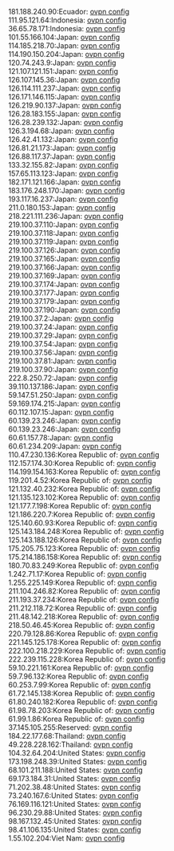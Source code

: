 181.188.240.90:Ecuador: [ovpn config](vpn/181_188_240_90.ovpn)  
111.95.121.64:Indonesia: [ovpn config](vpn/111_95_121_64.ovpn)  
36.65.78.171:Indonesia: [ovpn config](vpn/36_65_78_171.ovpn)  
101.55.166.104:Japan: [ovpn config](vpn/101_55_166_104.ovpn)  
114.185.218.70:Japan: [ovpn config](vpn/114_185_218_70.ovpn)  
114.190.150.204:Japan: [ovpn config](vpn/114_190_150_204.ovpn)  
120.74.243.9:Japan: [ovpn config](vpn/120_74_243_9.ovpn)  
121.107.121.151:Japan: [ovpn config](vpn/121_107_121_151.ovpn)  
126.107.145.36:Japan: [ovpn config](vpn/126_107_145_36.ovpn)  
126.114.111.237:Japan: [ovpn config](vpn/126_114_111_237.ovpn)  
126.171.146.115:Japan: [ovpn config](vpn/126_171_146_115.ovpn)  
126.219.90.137:Japan: [ovpn config](vpn/126_219_90_137.ovpn)  
126.28.183.155:Japan: [ovpn config](vpn/126_28_183_155.ovpn)  
126.28.239.132:Japan: [ovpn config](vpn/126_28_239_132.ovpn)  
126.3.194.68:Japan: [ovpn config](vpn/126_3_194_68.ovpn)  
126.42.41.132:Japan: [ovpn config](vpn/126_42_41_132.ovpn)  
126.81.21.173:Japan: [ovpn config](vpn/126_81_21_173.ovpn)  
126.88.117.37:Japan: [ovpn config](vpn/126_88_117_37.ovpn)  
133.32.155.82:Japan: [ovpn config](vpn/133_32_155_82.ovpn)  
157.65.113.123:Japan: [ovpn config](vpn/157_65_113_123.ovpn)  
182.171.121.166:Japan: [ovpn config](vpn/182_171_121_166.ovpn)  
183.176.248.170:Japan: [ovpn config](vpn/183_176_248_170.ovpn)  
193.117.16.237:Japan: [ovpn config](vpn/193_117_16_237.ovpn)  
211.0.180.153:Japan: [ovpn config](vpn/211_0_180_153.ovpn)  
218.221.111.236:Japan: [ovpn config](vpn/218_221_111_236.ovpn)  
219.100.37.110:Japan: [ovpn config](vpn/219_100_37_110.ovpn)  
219.100.37.118:Japan: [ovpn config](vpn/219_100_37_118.ovpn)  
219.100.37.119:Japan: [ovpn config](vpn/219_100_37_119.ovpn)  
219.100.37.126:Japan: [ovpn config](vpn/219_100_37_126.ovpn)  
219.100.37.165:Japan: [ovpn config](vpn/219_100_37_165.ovpn)  
219.100.37.166:Japan: [ovpn config](vpn/219_100_37_166.ovpn)  
219.100.37.169:Japan: [ovpn config](vpn/219_100_37_169.ovpn)  
219.100.37.174:Japan: [ovpn config](vpn/219_100_37_174.ovpn)  
219.100.37.177:Japan: [ovpn config](vpn/219_100_37_177.ovpn)  
219.100.37.179:Japan: [ovpn config](vpn/219_100_37_179.ovpn)  
219.100.37.190:Japan: [ovpn config](vpn/219_100_37_190.ovpn)  
219.100.37.2:Japan: [ovpn config](vpn/219_100_37_2.ovpn)  
219.100.37.24:Japan: [ovpn config](vpn/219_100_37_24.ovpn)  
219.100.37.29:Japan: [ovpn config](vpn/219_100_37_29.ovpn)  
219.100.37.54:Japan: [ovpn config](vpn/219_100_37_54.ovpn)  
219.100.37.56:Japan: [ovpn config](vpn/219_100_37_56.ovpn)  
219.100.37.81:Japan: [ovpn config](vpn/219_100_37_81.ovpn)  
219.100.37.90:Japan: [ovpn config](vpn/219_100_37_90.ovpn)  
222.8.250.72:Japan: [ovpn config](vpn/222_8_250_72.ovpn)  
39.110.137.186:Japan: [ovpn config](vpn/39_110_137_186.ovpn)  
59.147.51.250:Japan: [ovpn config](vpn/59_147_51_250.ovpn)  
59.169.174.215:Japan: [ovpn config](vpn/59_169_174_215.ovpn)  
60.112.107.15:Japan: [ovpn config](vpn/60_112_107_15.ovpn)  
60.139.23.246:Japan: [ovpn config](vpn/60_139_23_246.ovpn)  
60.139.23.246:Japan: [ovpn config](vpn/60_139_23_246.ovpn)  
60.61.157.78:Japan: [ovpn config](vpn/60_61_157_78.ovpn)  
60.61.234.209:Japan: [ovpn config](vpn/60_61_234_209.ovpn)  
110.47.230.136:Korea Republic of: [ovpn config](vpn/110_47_230_136.ovpn)  
112.157.174.30:Korea Republic of: [ovpn config](vpn/112_157_174_30.ovpn)  
114.199.154.163:Korea Republic of: [ovpn config](vpn/114_199_154_163.ovpn)  
119.201.4.52:Korea Republic of: [ovpn config](vpn/119_201_4_52.ovpn)  
121.132.40.232:Korea Republic of: [ovpn config](vpn/121_132_40_232.ovpn)  
121.135.123.102:Korea Republic of: [ovpn config](vpn/121_135_123_102.ovpn)  
121.177.7.198:Korea Republic of: [ovpn config](vpn/121_177_7_198.ovpn)  
121.186.220.7:Korea Republic of: [ovpn config](vpn/121_186_220_7.ovpn)  
125.140.60.93:Korea Republic of: [ovpn config](vpn/125_140_60_93.ovpn)  
125.143.184.248:Korea Republic of: [ovpn config](vpn/125_143_184_248.ovpn)  
125.143.188.126:Korea Republic of: [ovpn config](vpn/125_143_188_126.ovpn)  
175.205.75.123:Korea Republic of: [ovpn config](vpn/175_205_75_123.ovpn)  
175.214.186.158:Korea Republic of: [ovpn config](vpn/175_214_186_158.ovpn)  
180.70.83.249:Korea Republic of: [ovpn config](vpn/180_70_83_249.ovpn)  
1.242.71.17:Korea Republic of: [ovpn config](vpn/1_242_71_17.ovpn)  
1.255.225.149:Korea Republic of: [ovpn config](vpn/1_255_225_149.ovpn)  
211.104.246.82:Korea Republic of: [ovpn config](vpn/211_104_246_82.ovpn)  
211.193.37.234:Korea Republic of: [ovpn config](vpn/211_193_37_234.ovpn)  
211.212.118.72:Korea Republic of: [ovpn config](vpn/211_212_118_72.ovpn)  
211.48.142.218:Korea Republic of: [ovpn config](vpn/211_48_142_218.ovpn)  
218.50.46.45:Korea Republic of: [ovpn config](vpn/218_50_46_45.ovpn)  
220.79.128.86:Korea Republic of: [ovpn config](vpn/220_79_128_86.ovpn)  
221.145.125.178:Korea Republic of: [ovpn config](vpn/221_145_125_178.ovpn)  
222.100.218.229:Korea Republic of: [ovpn config](vpn/222_100_218_229.ovpn)  
222.239.115.228:Korea Republic of: [ovpn config](vpn/222_239_115_228.ovpn)  
59.10.221.161:Korea Republic of: [ovpn config](vpn/59_10_221_161.ovpn)  
59.7.96.132:Korea Republic of: [ovpn config](vpn/59_7_96_132.ovpn)  
60.253.7.99:Korea Republic of: [ovpn config](vpn/60_253_7_99.ovpn)  
61.72.145.138:Korea Republic of: [ovpn config](vpn/61_72_145_138.ovpn)  
61.80.240.182:Korea Republic of: [ovpn config](vpn/61_80_240_182.ovpn)  
61.98.78.203:Korea Republic of: [ovpn config](vpn/61_98_78_203.ovpn)  
61.99.1.86:Korea Republic of: [ovpn config](vpn/61_99_1_86.ovpn)  
37.145.105.255:Reserved: [ovpn config](vpn/37_145_105_255.ovpn)  
184.22.177.68:Thailand: [ovpn config](vpn/184_22_177_68.ovpn)  
49.228.228.162:Thailand: [ovpn config](vpn/49_228_228_162.ovpn)  
104.32.64.204:United States: [ovpn config](vpn/104_32_64_204.ovpn)  
173.198.248.39:United States: [ovpn config](vpn/173_198_248_39.ovpn)  
68.101.211.188:United States: [ovpn config](vpn/68_101_211_188.ovpn)  
69.173.184.31:United States: [ovpn config](vpn/69_173_184_31.ovpn)  
71.202.38.48:United States: [ovpn config](vpn/71_202_38_48.ovpn)  
73.240.167.6:United States: [ovpn config](vpn/73_240_167_6.ovpn)  
76.169.116.121:United States: [ovpn config](vpn/76_169_116_121.ovpn)  
96.230.29.88:United States: [ovpn config](vpn/96_230_29_88.ovpn)  
98.167.132.45:United States: [ovpn config](vpn/98_167_132_45.ovpn)  
98.41.106.135:United States: [ovpn config](vpn/98_41_106_135.ovpn)  
1.55.102.204:Viet Nam: [ovpn config](vpn/1_55_102_204.ovpn)  
